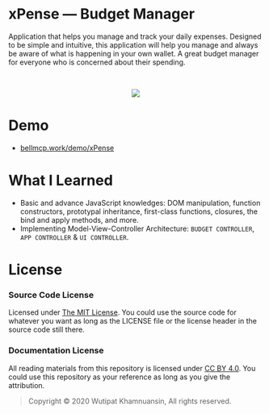 # xPense — Budget Manager
Application that helps you manage and track your daily expenses. Designed to be simple and intuitive, this application will help you manage and always be aware of what is happening in your own wallet. A great budget manager for everyone who is concerned about their spending. 

<br>
<p align="center">
  <img src="https://bellmcp.work/img/Projects_xPense.jpg" />
</p>

# Demo

* [bellmcp.work/demo/xPense](https://bellmcp.work/demo/xPense)

# What I Learned

* Basic and advance JavaScript knowledges: DOM manipulation, function constructors, prototypal inheritance, first-class functions, closures, the bind and apply methods, and more. 
* Implementing Model-View-Controller Architecture: `BUDGET CONTROLLER`, `APP CONTROLLER` & `UI CONTROLLER`.

# License

### Source Code License

Licensed under [The MIT License](https://github.com/bellmcp/4-Digit-Calculator/blob/master/LICENSE). You could use the source code for whatever you want as long as the LICENSE file or the license header in the source code still there.

### Documentation License

All reading materials from this repository is licensed under [CC BY 4.0](https://creativecommons.org/licenses/by/4.0/). You could use this repository as your reference as long as you give the attribution.

> Copyright © 2020 Wutipat Khamnuansin, All rights reserved.
